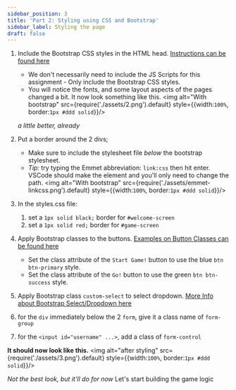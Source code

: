 ```yaml
---
sidebar_position: 3
title: 'Part 2: Styling using CSS and Bootstrap'
sidebar_label: Styling the page
draft: false
---
```

1. Include the Bootstrap CSS styles in the HTML head. [Instructions can be found here](https://getbootstrap.com/docs/4.0/getting-started/introduction/#css)
    * We don't necessarily need to include the JS Scripts for this assignment - Only include the Bootstrap CSS styles.
    * You will notice the fonts, and some layout aspects of the pages changed a bit. It now look something like this.
    <img alt="With bootstrap" src={require('./assets/2.png').default} style={{width:`100%`, border:`1px #ddd solid`}}/>

    *a little better, already*

2. Put a border around the 2 divs;
    * Make sure to include the stylesheet file *below* the bootstrap stylesheet.
    * *Tip:* try typing the Emmet abbreviation: `link:css` then hit enter. VSCode should make the element and you'll only need to change the path.
        <img alt="With bootstrap" src={require('./assets/emmet-linkcss.png').default} style={{width:`100%`, border:`1px #ddd solid`}}/>

3. In the styles.css file:
    1. set a `1px solid black;` border for `#welcome-screen`
    2. set a `1px solid red;` border for `#game-screen`

5. Apply Bootstrap classes to the buttons. [Examples on Button Classes can be found here](https://getbootstrap.com/docs/4.0/components/buttons/)
    * Set the class attribute of the `Start Game!` button to use the blue `btn btn-primary` style.
    * Set the class attribute of the `Go!` button to use the green `btn btn-success` style.

6. Apply Bootstrap class `custom-select` to select dropdown. [More Info about Bootstrap Select/Dropdown here](https://getbootstrap.com/docs/4.0/components/forms/#select-menu)

7. for the `div` immediately below the 2 `form`, give it a class name of `form-group`

8. for the `<input id="username" ...>`, add a class of `form-control`

**It should now look like this.**
<img alt="after styling" src={require('./assets/3.png').default} style={{width:`100%`, border:`1px #ddd solid`}}/>

*Not the best look, but it'll do for now*
Let's start building the game logic